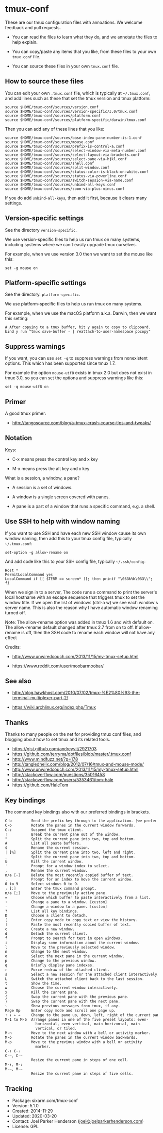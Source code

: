 # tmux-conf

These are our tmux configuration files with annoations. We welcome feedback and pull requests.

* You can read the files to learn what they do, and we annotate the files to help explain.

* You can copy/paste any items that you like, from these files to your own `tmux.conf` file.

* You can source these files in your own `tmux.conf` file.


## How to source these files

You can edit your own `.tmux.conf` file, which is typically at `~/.tmux.conf`, and add lines such as these that set the tmux version and tmux platform:

```tmux
source $HOME/tmux-conf/sources/version.conf
source $HOME/tmux-conf/sources/version-specific/3.0/tmux.conf
source $HOME/tmux-conf/sources/platform.conf
source $HOME/tmux-conf/sources/platform-specific/darwin/tmux.conf
```

Then you can add any of these lines that you like:

```tmux
source $HOME/tmux-conf/sources/base-index-pane-number-is-1.conf
source $HOME/tmux-conf/sources/mouse.conf
source $HOME/tmux-conf/sources/prefix-is-control-a.conf
source $HOME/tmux-conf/sources/select-window-via-meta-number.conf
source $HOME/tmux-conf/sources/select-layout-via-brackets.conf
source $HOME/tmux-conf/sources/select-pane-via-hjkl.conf
source $HOME/tmux-conf/sources/shell.conf
source $HOME/tmux-conf/sources/split-window.conf
source $HOME/tmux-conf/sources/status-color-is-black-on-white.conf
source $HOME/tmux-conf/sources/status-via-powerline.conf
source $HOME/tmux-conf/sources/switch-session-via-name.conf
source $HOME/tmux-conf/sources/unbind-all-keys.conf
source $HOME/tmux-conf/sources/zoom-via-plus-minus.conf
```

If you do add `unbind-all-keys`, then add it first, because it clears many settings.


## Version-specific settings

See the  directory `version-specific`.

We use version-specific files to help us run tmux on many systems,
including systems where we can't easily upgrade tmux ourselves.

For example, when we use version 3.0 then we want to set the mouse like this:

```tmux
set -g mouse on
```

## Platform-specific settings

See the directory. `platform-specific`.

We use platform-specific files to help us run tmux on many systems.

For example, when we use the macOS platform a.k.a. Darwin,
then we want this setting:

```tmux
# After copying to a tmux buffer, hit y again to copy to clipboard.
bind y run "tmux save-buffer - | reattach-to-user-namespace pbcopy"
```

## Suppress warnings

If you want, you can use `set -q` to suppress warnings from nonexistent options. This which has been supported since tmux 1.7.

For example the option `mouse-utf8` exists in tmux 2.0 but does not exist in tmux 3.0, so you can set the optiona and suppress warnings like this:

```tmux
set -q mouse-utf8 on
```

## Primer

A good tmux primer:

* http://tangosource.com/blog/a-tmux-crash-course-tips-and-tweaks/


## Notation

Keys:

* C-x means press the control key and x key

* M-x means press the alt key and x key

What is a session, a window, a pane?

* A session is a set of windows.

* A window is a single screen covered with panes.

* A pane is a part of a window that runs a specific command, e.g. a shell.


## Use SSH to help with window naming

If you want to use SSH and have each new SSH window cause its own window naming,
then add this to your tmux config file, typically `~/.tmux.conf`:

```tmux
set-option -g allow-rename on
```

And add code like this to your SSH config file, typically `~/.ssh/config`:

```ssh
Host *
PermitLocalCommand yes
LocalCommand if [[ $TERM == screen* ]]; then printf "\033k%h\033\\"; fi
```

When we sign in to a server, The code runs a command to print the server's
local hostname with an escape sequence that triggers tmux to set the window title.
If we open the list of windows (ctrl-a w) we see each window's server name.
This is also the reason why I have automatic window renaming turned off.

Note: The allow-rename option was added in tmux 1.6 and with default on. The allow-rename default changed after tmux 2.7 from on to off. If allow-rename is off, then the SSH code to rename each window will not have any effect

Credits:

  * http://www.unwiredcouch.com/2013/11/15/my-tmux-setup.html

  * https://www.reddit.com/user/moobarmoobar/


## See also

* http://blog.hawkhost.com/2010/07/02/tmux-%E2%80%93-the-terminal-multiplexer-part-2/

* https://wiki.archlinux.org/index.php/Tmux


## Thanks

Thanks to many people on the net for providing tmux conf files,
and blogging about how to set tmux and its related tools.

* https://gist.github.com/andreyvit/2921703
* https://github.com/terryma/dotfiles/blob/master/.tmux.conf
* http://www.mindfuzz.net/?p=178
* http://tangledhelix.com/blog/2012/07/16/tmux-and-mouse-mode/
* http://www.unwiredcouch.com/2013/11/15/my-tmux-setup.html
* http://stackoverflow.com/questions/35016458
* http://stackoverflow.com/users/5353461/tom-hale
* https://github.com/HaleTom


## Key bindings

The command key bindings also with our preferred bindings in brackets.

```txt
C-b         Send the prefix key through to the application. [we prefer C-a]
C-o         Rotate the panes in the current window forwards.
C-z         Suspend the tmux client.
!           Break the current pane out of the window.
"           Split the current pane into two, top and bottom.
#           List all paste buffers.
$           Rename the current session.
| [%]       Split the current pane into two, left and right.
_           Split the current pane into two, top and bottom.
&           Kill the current window.
'           Prompt for a window index to select.
,           Rename the current window.
n/a [-]     Delete the most recently copied buffer of text.
.           Prompt for an index to move the current window.
0 to 9      Select windows 0 to 9.
; [:]       Enter the tmux command prompt.
n/a [;]     Move to the previously active pane.
=           Choose which buffer to paste interactively from a list.
+           Change a pane to a window. [custom]
-           Change a window to a pane. [custom]
?           List all key bindings.
D           Choose a client to detach.
[           Enter copy mode to copy text or view the history.
]           Paste the most recently copied buffer of text.
c           Create a new window.
d           Detach the current client.
f           Prompt to search for text in open windows.
i           Display some information about the current window.
l           Move to the previously selected window.
n           Change to the next window.
o           Select the next pane in the current window.
p           Change to the previous window.
q           Briefly display pane indexes.
r           Force redraw of the attached client.
s           Select a new session for the attached client interactively.
L           Switch the attached client back to the last session.
t           Show the time.
w           Choose the current window interactively.
x           Kill the current pane.
{           Swap the current pane with the previous pane.
}           Swap the current pane with the next pane.
~           Show previous messages from tmux, if any.
Page Up     Enter copy mode and scroll one page up.
↑ ↓ ← →     Change to the pane up, down, left, right of the current pane.
M-1 to M-5  Arrange panes in one of the five preset layouts: even-
              horizontal, even-vertical, main-horizontal, main-
              vertical, or tiled.
M-n         Move to the next window with a bell or activity marker.
M-o         Rotate the panes in the current window backwards.
M-p         Move to the previous window with a bell or activity
              marker.
C-↑ C-↓
C-←, C-→
            Resize the current pane in steps of one cell.
M-↑, M-↓
M-←, M-→
            Resize the current pane in steps of five cells.
```


## Tracking

* Package: sixarm.com/tmux-conf
* Version: 5.1.0
* Created: 2014-11-29
* Updated: 2020-03-20
* Contact: Joel Parker Henderson (joel@joelparkerhenderson.com)
* License: GPL
